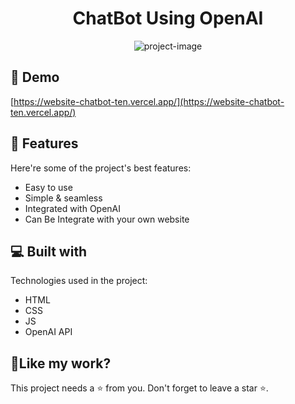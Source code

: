 <h1 align="center" id="title">ChatBot Using OpenAI</h1>

<p align="center"><img src="https://socialify.git.ci/Shalmalsakpal31/Website_ChatBot/image?font=Source%20Code%20Pro&amp;language=1&amp;name=1&amp;owner=1&amp;pattern=Floating%20Cogs&amp;stargazers=1&amp;theme=Auto" alt="project-image"></p>

<h2>🚀 Demo</h2>

[https://website-chatbot-ten.vercel.app/](https://website-chatbot-ten.vercel.app/)

  
  
<h2>🧐 Features</h2>

Here're some of the project's best features:

*   Easy to use
*   Simple & seamless
*   Integrated with OpenAI
*   Can Be Integrate with your own website

  
  
<h2>💻 Built with</h2>

Technologies used in the project:

*   HTML
*   CSS
*   JS
*   OpenAI API

<h2>💖Like my work?</h2>

This project needs a ⭐️ from you. Don't forget to leave a star ⭐️.
